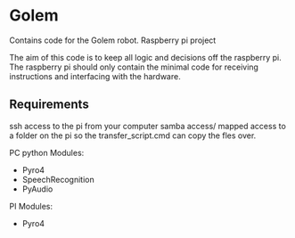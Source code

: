# Golem
Contains code for the Golem robot. Raspberry pi project

The aim of this code is to keep all logic and decisions off the raspberry pi.
The raspberry pi should only contain the minimal code for receiving instructions and interfacing with the hardware.

## Requirements

ssh access to the pi from your computer
samba access/ mapped access to a folder on the pi so the transfer_script.cmd can copy the fles over.

PC python Modules:
* Pyro4
* SpeechRecognition
* PyAudio

PI Modules:
* Pyro4